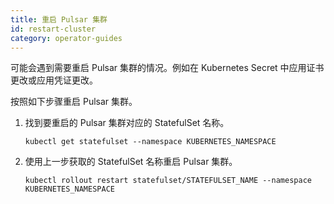 ```yaml
---
title: 重启 Pulsar 集群
id: restart-cluster
category: operator-guides
---
```


可能会遇到需要重启 Pulsar 集群的情况。例如在 Kubernetes Secret 中应用证书更改或应用凭证更改。

按照如下步骤重启 Pulsar 集群。

1. 找到要重启的 Pulsar 集群对应的 StatefulSet 名称。

    ```
    kubectl get statefulset --namespace KUBERNETES_NAMESPACE
    ```

2. 使用上一步获取的 StatefulSet 名称重启 Pulsar 集群。 

    ```
    kubectl rollout restart statefulset/STATEFULSET_NAME --namespace KUBERNETES_NAMESPACE
    ```